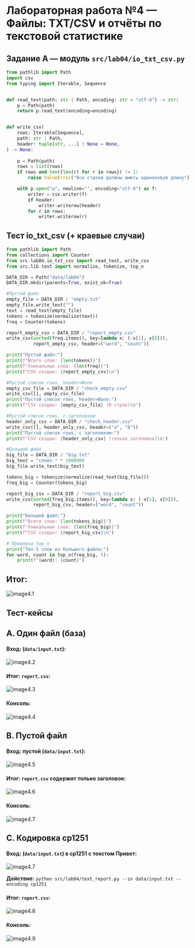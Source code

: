# Лабораторная работа №4 — Файлы: TXT/CSV и отчёты по текстовой статистике

## Задание A — модуль `src/lab04/io_txt_csv.py`

```python
from pathlib import Path
import csv
from typing import Iterable, Sequence


def read_text(path: str | Path, encoding: str = "utf-8") -> str:
    p = Path(path)
    return p.read_text(encoding=encoding)


def write_csv(
    rows: Iterable[Sequence],
    path: str | Path,
    header: tuple[str, ...] | None = None,
) -> None:
    
    p = Path(path)
    rows = list(rows)
    if rows and len({len(r) for r in rows}) != 1:
        raise ValueError("Все строки должны иметь одинаковую длину")

    with p.open("w", newline="", encoding="utf-8") as f:
        writer = csv.writer(f)
        if header:
            writer.writerow(header)
        for r in rows:
            writer.writerow(r)
```

## Тест io_txt_csv (+ краевые случаи)

```python
from pathlib import Path
from collections import Counter
from src.lab04.io_txt_csv import read_text, write_csv
from src.lib.text import normalize, tokenize, top_n

DATA_DIR = Path("data/lab04")
DATA_DIR.mkdir(parents=True, exist_ok=True)

#Пустой файл
empty_file = DATA_DIR / "empty.txt"
empty_file.write_text("")
text = read_text(empty_file)
tokens = tokenize(normalize(text))
freq = Counter(tokens)

report_empty_csv = DATA_DIR / "report_empty.csv"
write_csv(sorted(freq.items(), key=lambda x: (-x[1], x[0])),
          report_empty_csv, header=("word", "count"))

print("Пустой файл:")
print(f"Всего слов: {len(tokens)}")
print(f"Уникальных слов: {len(freq)}")
print(f"CSV создан: {report_empty_csv}\n")

#Пустой список rows, header=None
empty_csv_file = DATA_DIR / "check_empty.csv"
write_csv([], empty_csv_file)
print("Пустой список rows, header=None:")
print(f"CSV создан: {empty_csv_file} (0 строк)\n")

#Пустой список rows, с заголовком
header_only_csv = DATA_DIR / "check_header.csv"
write_csv([], header_only_csv, header=("a", "b"))
print("Пустой список rows, с заголовком:")
print(f"CSV создан: {header_only_csv} (только заголовок)\n")

#Большой файл
big_file = DATA_DIR / "big.txt"
big_text = "слово " * 1000000 
big_file.write_text(big_text)

tokens_big = tokenize(normalize(read_text(big_file)))
freq_big = Counter(tokens_big)

report_big_csv = DATA_DIR / "report_big.csv"
write_csv(sorted(freq_big.items(), key=lambda x: (-x[1], x[0])),
          report_big_csv, header=("word", "count"))

print("Большой файл:")
print(f"Всего слов: {len(tokens_big)}")
print(f"Уникальных слов: {len(freq_big)}")
print(f"CSV создан: {report_big_csv}\n")

# Проверка top_n
print("Топ-5 слов из большого файла:")
for word, count in top_n(freq_big, 5):
    print(f"{word}: {count}")
```
## Итог:
![image4.1](../../images/lab04/test_io_txt.png)

## Тест-кейсы 

## A. Один файл (база)

#### Вход: (`data/input.txt`):
![image4.2](../../images/lab04/input_txt.png)

#### Итог: `report.csv`:
![image4.3](../../images/lab04/report_csv.png)

#### Консоль:
![image4.4](../../images/lab04/console.png)


## B. Пустой файл

#### Вход: пустой (`data/input.txt`):
![image4.5](../../images/lab04/empty_input_txt.png)

#### Итог: `report.csv` содержит только заголовок:
![image4.6](../../images/lab04/report_csv_2.png)

#### Консоль:
![image4.7](../../images/lab04/console2.png)


## C. Кодировка cp1251

#### Вход: (`data/input.txt`) в cp1251 с текстом Привет:
![image4.7](../../images/lab04/input_cp1251.png)

**Действие:** `python src/lab04/text_report.py --in data/input.txt --encoding cp1251`  

#### Итог: `report.csv`:
![image4.8](../../images/lab04/report_csv_3.png)

#### Консоль:
![image4.9](../../images/lab04/console3.png)
